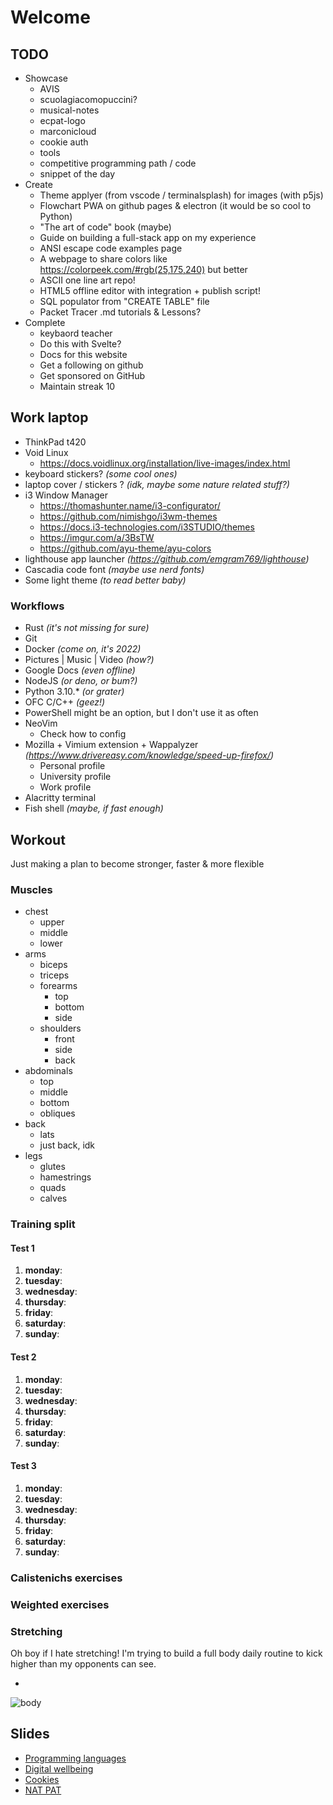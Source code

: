 # Welcome

## TODO

- Showcase
  - AVIS
  - scuolagiacomopuccini?
  - musical-notes
  - ecpat-logo
  - marconicloud
  - cookie auth
  - tools
  - competitive programming path / code
  - snippet of the day
- Create
  - Theme applyer (from vscode / terminalsplash) for images (with p5js)
  - Flowchart PWA on github pages & electron (it would be so cool to Python)
  - "The art of code" book (maybe)
  - Guide on building a full-stack app on my experience
  - ANSI escape code examples page
  - A webpage to share colors like https://colorpeek.com/#rgb(25,175,240) but better
  - ASCII one line art repo!
  - HTML5 offline editor with integration + publish script!
  - SQL populator from "CREATE TABLE" file
  - Packet Tracer .md tutorials & Lessons?
- Complete
  - keybaord teacher
  - Do this with Svelte?
  - Docs for this website
  - Get a following on github
  - Get sponsored on GitHub
  - Maintain streak 10

## Work laptop

- ThinkPad t420
- Void Linux
  - https://docs.voidlinux.org/installation/live-images/index.html
- keyboard stickers? _(some cool ones)_
- laptop cover / stickers ? _(idk, maybe some nature related stuff?)_
- i3 Window Manager
  - https://thomashunter.name/i3-configurator/
  - https://github.com/nimishgo/i3wm-themes
  - https://docs.i3-technologies.com/i3STUDIO/themes
  - https://imgur.com/a/3BsTW
  - https://github.com/ayu-theme/ayu-colors
- lighthouse app launcher _(https://github.com/emgram769/lighthouse)_
- Cascadia code font _(maybe use nerd fonts)_
- Some light theme _(to read better baby)_

### Workflows

- Rust _(it's not missing for sure)_
- Git
- Docker _(come on, it's 2022)_
- Pictures | Music | Video _(how?)_
- Google Docs _(even offline)_
- NodeJS _(or deno, or bum?)_
- Python 3.10.\* _(or grater)_
- OFC C/C++ _(geez!)_
- PowerShell might be an option, but I don't use it as often
- NeoVim
  - Check how to config
- Mozilla + Vimium extension + Wappalyzer _(https://www.drivereasy.com/knowledge/speed-up-firefox/)_
  - Personal profile
  - University profile
  - Work profile
- Alacritty terminal
- Fish shell _(maybe, if fast enough)_

## Workout

Just making a plan to become stronger, faster & more flexible

### Muscles

- chest
  - upper
  - middle
  - lower
- arms
  - biceps
  - triceps
  - forearms
    - top
    - bottom
    - side
  - shoulders
    - front
    - side
    - back
- abdominals
  - top
  - middle
  - bottom
  - obliques
- back
  - lats
  - just back, idk
- legs
  - glutes
  - hamestrings
  - quads
  - calves

### Training split

#### Test 1

1. **monday**:
2. **tuesday**:
3. **wednesday**:
4. **thursday**:
5. **friday**:
6. **saturday**:
7. **sunday**:

#### Test 2

1. **monday**:
2. **tuesday**:
3. **wednesday**:
4. **thursday**:
5. **friday**:
6. **saturday**:
7. **sunday**:

#### Test 3

1. **monday**:
2. **tuesday**:
3. **wednesday**:
4. **thursday**:
5. **friday**:
6. **saturday**:
7. **sunday**:

### Calistenichs exercises

### Weighted exercises

### Stretching

Oh boy if I hate stretching! I'm trying to build a full body daily routine to kick higher than my opponents can see.

-

![body](https://whitecoattrainer.com/wp-content/uploads/2019/06/muscle-chart-e1610476140352-768x486.webp)

## Slides

- [Programming languages](programming-languages.pdf)
- [Digital wellbeing](digital-wellbeing.pdf)
- [Cookies](cookies.pdf)
- [NAT PAT](nat-pat.pdf)
